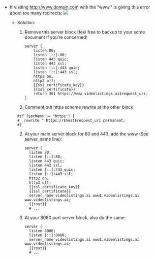 

- If visiting http://www.domain.com with the "www." is giving this error about too many redirects:
		![](https://i.imgur.com/v3Cnk6m.png)
	- Solution:
		1. Remove this server block (feel free to backup to your some document if you’re concerned)
			```
			server {  
				listen 80;  
				listen [::]:80;  
				listen 443 quic;  
				listen 443 ssl;  
				listen [::]:443 quic;  
				listen [::]:443 ssl;  
				http2 on;  
				http3 off;  
				{{ssl_certificate_key}}  
				{{ssl_certificate}}  
				return 301 https://www.videolistings.ai$request_uri;  
			}
			```
		1. Comment out https scheme rewrite at the other block
		```
		#if ($scheme != "https") {  
		#  rewrite ^ https://$host$request_uri permanent;  
		#}  
		```
		
		2. At your main server block for 80 and 443, add the www (See server_name line):
			```
			server {  
			  listen 80;  
			  listen [::]:80;  
			  listen 443 quic;  
			  listen 443 ssl;  
			  listen [::]:443 quic;  
			  listen [::]:443 ssl;  
			  http2 on;  
			  http3 off;  
			  {{ssl_certificate_key}}  
			  {{ssl_certificate}}  
			  server_name videolistings.ai www1.videolistings.ai www.videolistings.ai;  
			  {{root}}
			  # ...
			```

		3. At your 8080 port server block, also do the same:
			```
			server {  
			  listen 8080;  
			  listen [::]:8080;  
			  server_name videolistings.ai www1.videolistings.ai www.videolistings.ai;  
			  {{root}} 
			  # ...
			```
